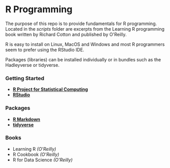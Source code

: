 # R Programming

The purpose of this repo is to provide fundamentals for R programming. Located in the _scripts_ folder are excerpts from the Learning R programming book written by Richard Cotton and published by O'Reilly. 

R is easy to install on Linux, MacOS and Windows and most R programmers seem to prefer using the RStudio IDE.

Packages (libraries) can be installed individually or in bundles such as the Hadleyverse or tidyverse.

### Getting Started

- **<a href="https://www.r-project.org/">R Project for Statistical Computing</a>**
- **<a href="https://www.rstudio.com/">RStudio</a>**

### Packages

- **<a href="http://rmarkdown.rstudio.com/">R Markdown</a>**
- **<a href="http://tidyverse.org/">tidyverse</a>**

### Books

- Learning R _(O'Reilly)_
- R Cookbook _(O'Reilly)_
- R for Data Science _(O'Reilly)_